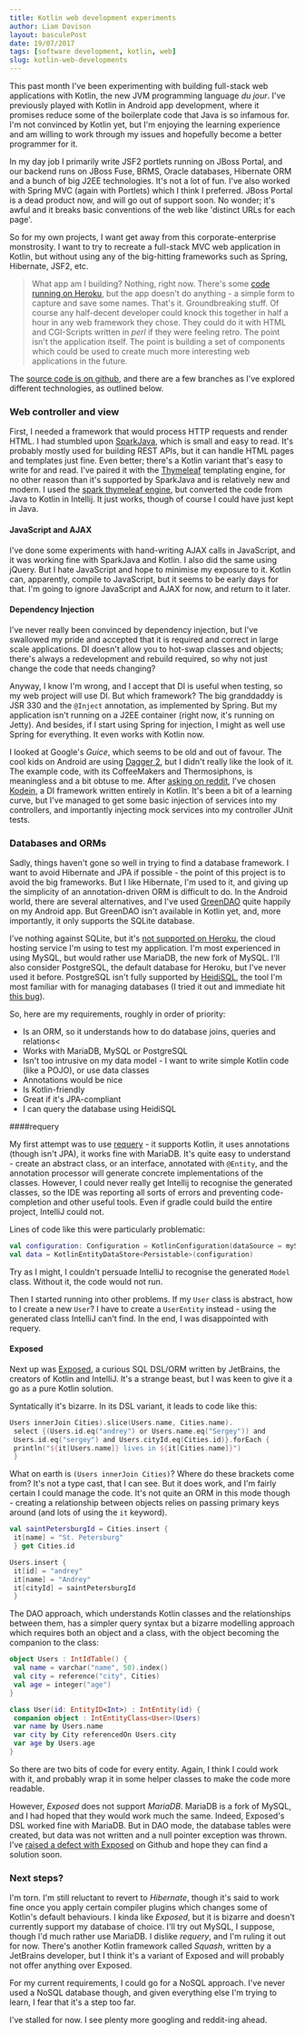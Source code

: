 ```yaml
---
title: Kotlin web development experiments
author: Liam Davison
layout: basculePost
date: 19/07/2017
tags: [software development, kotlin, web]
slug: kotlin-web-developments
---
```

This past month I've been experimenting with building full-stack web applications with Kotlin, the new JVM programming language _du jour_. I've previously played with Kotlin in Android app development, where it promises reduce some of the boilerplate code that Java is so infamous for. I'm not convinced by Kotlin yet, but I'm enjoying the learning experience and am willing to work through my issues and hopefully become a better programmer for it.

In my day job I primarily write JSF2 portlets running on JBoss Portal, and our backend runs on JBoss Fuse, BRMS, Oracle databases, Hibernate ORM and a bunch of big J2EE technologies. It's not a lot of fun. I've also worked with Spring MVC (again with Portlets) which I think I preferred. JBoss Portal is a dead product now, and will go out of support soon. No wonder; it's awful and it breaks basic conventions of the web like 'distinct URLs for each page'.

So for my own projects, I want get away from this corporate-enterprise monstrosity. I want to try to recreate a full-stack MVC web application in Kotlin, but without using any of the big-hitting frameworks such as Spring, Hibernate, JSF2, etc.

> What app am I building? Nothing, right now. There's some [code running on Heroku](https://kotlin-spark-routes.herokuapp.com/users/), but the app doesn't do anything - a simple form to capture and save some names. That's it. Groundbreaking stuff. Of course any half-decent developer could knock this together in half a hour in any web framework they chose. They could do it with HTML and CGI-Scripts written in _perl_ if they were feeling retro.
> The point isn't the application itself. The point is building a set of components which could be used to create much more interesting web applications in the future.

The [source code is on github](https://github.com/v79/kotlin-spark-routes), and there are a few branches as I've explored different technologies, as outlined below.

### Web controller and view

First, I needed a framework that would process HTTP requests and render HTML. I had stumbled upon [SparkJava](http://sparkjava.com/), which is small and easy to read. It's probably mostly used for building REST APIs, but it can handle HTML pages and templates just fine. Even better; there's a Kotlin variant that's easy to write for and read. I've paired it with the [Thymeleaf](http://www.thymeleaf.org/) templating engine, for no other reason than it's supported by SparkJava and is relatively new and modern. I used the [spark thymeleaf engine](https://github.com/perwendel/spark-template-engines/tree/master/spark-template-thymeleaf), but converted the code from Java to Kotlin in Intellij. It just works, though of course I could have just kept in Java.

#### JavaScript and AJAX

I've done some experiments with hand-writing AJAX calls in JavaScript, and it was working fine with SparkJava and Kotlin. I also did the same using jQuery. But I hate JavaScript and hope to minimise my exposure to it. Kotlin can, apparently, compile to JavaScript, but it seems to be early days for that. I'm going to ignore JavaScript and AJAX for now, and return to it later.

#### Dependency Injection

I've never really been convinced by dependency injection, but I've swallowed my pride and accepted that it is required and correct in large scale applications. DI doesn't allow you to hot-swap classes and objects; there's always a redevelopment and rebuild required, so why not just change the code that needs changing?

Anyway, I know I'm wrong, and I accept that DI is useful when testing, so my web project will use DI. But which framework? The big granddaddy is JSR 330 and the `@Inject` annotation, as implemented by Spring. But my application isn't running on a J2EE container (right now, it's running on Jetty). And besides, if I start using Spring for injection, I might as well use Spring for everything. It even works with Kotlin now.

I looked at Google's _Guice_, which seems to be old and out of favour. The cool kids on Android are using [Dagger 2](https://google.github.io/dagger/), but I didn't really like the look of it. The example code, with its CoffeeMakers and Thermosiphons, is meaningless and a bit obtuse to me. After [asking on reddit](https://www.reddit.com/r/Kotlin/comments/6msk74/state_of_dependency_injection_in_kotlin/), I've chosen [Kodein](https://github.com/SalomonBrys/Kodein), a DI framework written entirely in Kotlin. It's been a bit of a learning curve, but I've managed to get some basic injection of services into my controllers, and importantly injecting mock services into my controller JUnit tests.

### Databases and ORMs

Sadly, things haven't gone so well in trying to find a database framework. I want to avoid Hibernate and JPA if possible - the point of this project is to avoid the big frameworks. But I like Hibernate, I'm used to it, and giving up the simplicity of an annotation-driven ORM is difficult to do. In the Android world, there are several alternatives, and I've used [GreenDAO](http://greenrobot.org/greendao/) quite happily on my Android app. But GreenDAO isn't available in Kotlin yet, and, more importantly, it only supports the SQLite database.

I've nothing against SQLite, but it's [not supported on Heroku](https://devcenter.heroku.com/articles/sqlite3), the cloud hosting service I'm using to test my application. I'm most experienced in using MySQL, but would rather use MariaDB, the new fork of MySQL. I'll also consider PostgreSQL, the default database for Heroku, but I've never used it before. PostgreSQL isn't fully supported by [HeidiSQL](https://www.heidisql.com/), the tool I'm most familiar with for managing databases (I tried it out and immediate hit [this bug](https://www.heidisql.com/forum.php?t=22726#p22833)).

So, here are my requirements, roughly in order of priority:

- Is an ORM, so it understands how to do database joins, queries and relations<
- Works with MariaDB, MySQL or PostgreSQL
- Isn't too intrusive on my data model - I want to write simple Kotlin code (like a POJO), or use data classes
- Annotations would be nice
- Is Kotlin-friendly
- Great if it's JPA-compliant
- I can query the database using HeidiSQL

####requery

My first attempt was to use [requery](https://github.com/requery/requery) - it supports Kotlin, it uses annotations (though isn't JPA), it works fine with MariaDB. It's quite easy to understand - create an abstract class, or an interface, annotated with `@Entity`, and the annotation processor will generate concrete implementations of the classes. However, I could never really get Intellij to recognise the generated classes, so the IDE was reporting all sorts of errors and preventing code-completion and other useful tools. Even if gradle could build the entire project, IntelliJ could not.

Lines of code like this were particularly problematic:

```kotlin
val configuration: Configuration = KotlinConfiguration(dataSource = mySQLDataSource, model = uk.co.liamjdavison.kotlinsparkroutes.db.model.Models.DEFAULT)
val data = KotlinEntityDataStore<Persistable>(configuration)
```

Try as I might, I couldn't persuade IntelliJ to recognise the generated `Model` class. Without it, the code would not run.

Then I started running into other problems. If my `User` class is abstract, how to I create a new `User`? I have to create a `UserEntity` instead - using the generated class IntelliJ can't find. In the end, I was disappointed with requery.

#### Exposed

Next up was [Exposed](https://github.com/JetBrains/Exposed), a curious SQL DSL/ORM written by JetBrains, the creators of Kotlin and IntelliJ. It's a strange beast, but I was keen to give it a go as a pure Kotlin solution.

Syntatically it's bizarre. In its DSL variant, it leads to code like this:

```kotlin
Users innerJoin Cities).slice(Users.name, Cities.name).
 select {(Users.id.eq("andrey") or Users.name.eq("Sergey")) and
 Users.id.eq("sergey") and Users.cityId.eq(Cities.id)}.forEach {
 println("${it[Users.name]} lives in ${it[Cities.name]}")
 }
 ```
 
What on earth is `(Users innerJoin Cities)`? Where do these brackets come from? It's not a type cast, that I can see. But it does work, and I'm fairly certain I could manage the code. It's not quite an ORM in this mode though - creating a relationship between objects relies on passing primary keys around (and lots of using the `it` keyword).

```kotlin
val saintPetersburgId = Cities.insert {
 it[name] = "St. Petersburg"
 } get Cities.id

Users.insert {
 it[id] = "andrey"
 it[name] = "Andrey"
 it[cityId] = saintPetersburgId
 }
 ```
The DAO approach, which understands Kotlin classes and the relationships between them, has a simpler query syntax but a bizarre modelling approach which requires both an object and a class, with the object becoming the companion to the class:

```kotlin
object Users : IntIdTable() {
 val name = varchar("name", 50).index()
 val city = reference("city", Cities)
 val age = integer("age")
}

class User(id: EntityID<Int>) : IntEntity(id) {
 companion object : IntEntityClass<User>(Users)
 var name by Users.name
 var city by City referencedOn Users.city
 var age by Users.age
}
```

So there are two bits of code for every entity. Again, I think I could work with it, and probably wrap it in some helper classes to make the code more readable.

However, _Exposed_ does not support _MariaDB_. MariaDB is a fork of MySQL, and I had hoped that they would work much the same. Indeed, Exposed's DSL worked fine with MariaDB. But in DAO mode, the database tables were created, but data was not written and a null pointer exception was thrown. I've [raised a defect with Exposed](https://github.com/JetBrains/Exposed/issues/132) on Github and hope they can find a solution soon.

### Next steps?

I'm torn. I'm still reluctant to revert to _Hibernate_, though it's said to work fine once you apply certain compiler plugins which changes some of Kotlin's default behaviours. I kinda like _Exposed_, but it is bizarre and doesn't currently support my database of choice. I'll try out MySQL, I suppose, though I'd much rather use MariaDB. I dislike _requery_, and I'm ruling it out for now. There's another Kotlin framework called _Squash_, written by a JetBrains developer, but I think it's a variant of Exposed and will probably not offer anything over Exposed.

For my current requirements, I could go for a NoSQL approach. I've never used a NoSQL database though, and given everything else I'm trying to learn, I fear that it's a step too far.

I've stalled for now. I see plenty more googling and reddit-ing ahead.
